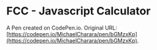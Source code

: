 # FCC - Javascript Calculator

A Pen created on CodePen.io. Original URL: [https://codepen.io/MichaelCharara/pen/bGMzxKp](https://codepen.io/MichaelCharara/pen/bGMzxKp).

